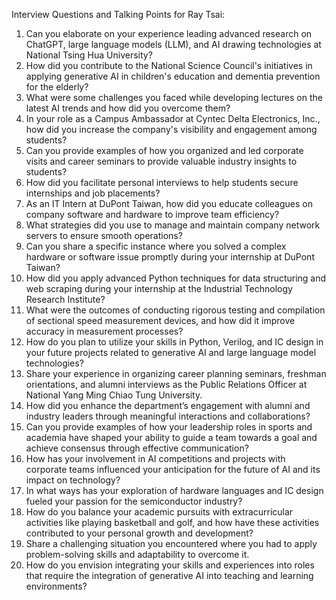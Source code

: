 Interview Questions and Talking Points for Ray Tsai:

1. Can you elaborate on your experience leading advanced research on ChatGPT, large language models (LLM), and AI drawing technologies at National Tsing Hua University?
2. How did you contribute to the National Science Council's initiatives in applying generative AI in children's education and dementia prevention for the elderly?
3. What were some challenges you faced while developing lectures on the latest AI trends and how did you overcome them?
4. In your role as a Campus Ambassador at Cyntec Delta Electronics, Inc., how did you increase the company's visibility and engagement among students?
5. Can you provide examples of how you organized and led corporate visits and career seminars to provide valuable industry insights to students?
6. How did you facilitate personal interviews to help students secure internships and job placements? 
7. As an IT Intern at DuPont Taiwan, how did you educate colleagues on company software and hardware to improve team efficiency?
8. What strategies did you use to manage and maintain company network servers to ensure smooth operations?
9. Can you share a specific instance where you solved a complex hardware or software issue promptly during your internship at DuPont Taiwan?
10. How did you apply advanced Python techniques for data structuring and web scraping during your internship at the Industrial Technology Research Institute?
11. What were the outcomes of conducting rigorous testing and compilation of sectional speed measurement devices, and how did it improve accuracy in measurement processes?
12. How do you plan to utilize your skills in Python, Verilog, and IC design in your future projects related to generative AI and large language model technologies?
13. Share your experience in organizing career planning seminars, freshman orientations, and alumni interviews as the Public Relations Officer at National Yang Ming Chiao Tung University.
14. How did you enhance the department’s engagement with alumni and industry leaders through meaningful interactions and collaborations?
15. Can you provide examples of how your leadership roles in sports and academia have shaped your ability to guide a team towards a goal and achieve consensus through effective communication?
16. How has your involvement in AI competitions and projects with corporate teams influenced your anticipation for the future of AI and its impact on technology?
17. In what ways has your exploration of hardware languages and IC design fueled your passion for the semiconductor industry?
18. How do you balance your academic pursuits with extracurricular activities like playing basketball and golf, and how have these activities contributed to your personal growth and development?
19. Share a challenging situation you encountered where you had to apply problem-solving skills and adaptability to overcome it.
20. How do you envision integrating your skills and experiences into roles that require the integration of generative AI into teaching and learning environments?